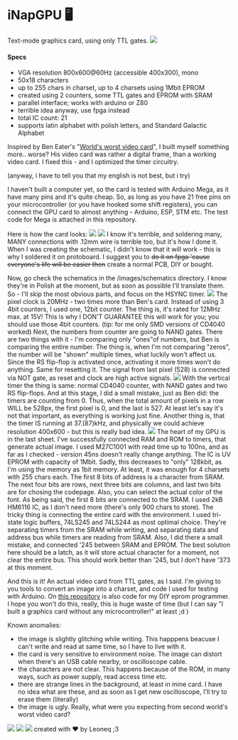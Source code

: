 # iNapGPU 🖥
Text-mode graphics card, using only TTL gates.
![](https://github.com/Leoneq/iNapGPU/blob/main/images/charset.jpg?raw=true)
#### Specs
- VGA resolution 800x600@60Hz (accessible 400x300), mono
- 50x18 characters
- up to 255 chars in charset, up to 4 charsets using 1Mbit EPROM
- created using 2 counters, some TTL gates and EPROM with SRAM
- parallel interface; works with arduino or Z80
- terrible idea anyway, use fpga instead
- total IC count: 21
- supports latin alphabet with polish letters, and Standard Galactic Alphabet

Inspired by Ben Eater's "[World's worst video card](http:/https://eater.net/vga/ "World's worst video card")", I built myself something more.. worse? His video card was rather a digital frame, than a working video card. I fixed this - and I optimized the timer circuitry.

(anyway, i have to tell you that my english is not best, but i try)

I haven't built a computer yet, so the card is tested with Arduino Mega, as it have many pins and it's quite cheap. So, as long as you have 21 free pins on your microcontroller (or you have hooked some shift registers), you can connect the GPU card to almost anything - Arduino, ESP, STM etc. The test code for Mega is attached in this repository.

Here is how the card looks:
![](https://github.com/Leoneq/iNapGPU/blob/main/images/gora.jpg?raw=true)
![](https://github.com/Leoneq/iNapGPU/blob/main/images/dol.jpg?raw=true)
I know it's terrible, and soldering many, MANY connections with .12mm wire is terrible too, but it's how I done it. When I was creating the schematic, I didn't know that it will work - this is why I soldered it on protoboard. I suggest you to ~~do it on fpga 'cause everyone's life will be easier then~~ create a normal PCB, DIY or bought.

Now, go check the schematics in the /images/schematics directory. I know they're in Polish at the moment, but as soon as possible I'll translate them. 
So - I'll skip the most obvious parts, and focus on the HSYNC timer.
![](https://github.com/Leoneq/iNapGPU/blob/main/images/schematics/zegar,%20licznik%20poziomy.png?raw=true)
The pixel clock is 20MHz - two times more than Ben's card. Instead of using 3 4bit counters, I used one, 12bit counter. The thing is, it's rated for 12MHz max. at 15V! This is why I DON'T GUARANTEE this will work for you; you should use those 4bit counters. (tip: for me only SMD versions of CD4040 worked) Next, the numbers from counter are going to NAND gates. There are two things with it - I'm comparing only "ones"of numbers, but Ben is comparing the entire number. The thing is, when I'm not comparing "zeros", the number will be "shown" multiple times, what luckily won't affect us. Since the RS flip-flop is activated once, activating it more times won't do anything. Same for resetting it. The signal from last pixel (528) is connected via NOT gate, as reset and clock are high active signals.
![](https://github.com/Leoneq/iNapGPU/blob/main/images/schematics/licznik%20pionowy.png?raw=true)
With the vertical timer the thing is same: normal CD4040 counter, with NAND gates and two RS flip-flops. And at this stage, I did a small mistake, just as Ben did: the timers are counting from 0. Thus, when the total amount of pixels in a row WILL be 528px, the first pixel is 0, and the last is 527. At least let's say it's not that important, as everything is working just fine. Another thing is, that the timer IS running at 37.(87)kHz, and physically we could achieve resolution 400x600 - but this is really bad idea.
![](https://github.com/Leoneq/iNapGPU/blob/main/images/schematics/ROM,%20RAM.png?raw=true)
The heart of my GPU is in the last sheet. I've successfully connected RAM and ROM to timers, that generate actual image. I used M27C1001 with read time up to 100ns, and as far as I checked - version 45ns doesn't really change anything. The IC is UV EPROM with capacity of 1Mbit. Sadly, this decreases to "only" 128kbit, as I'm using the memory as 1bit memory. At least, it was enough for 4 charsets with 255 chars each.
The first 8 bits of address is a character from SRAM. The next four bits are rows, next three bits are columns, and last two bits are for chosing the codepage. 
Also, you can select the actual color of the font.
As being said, the first 8 bits are connected to the SRAM. I used 2kB HM6116 IC, as I don't need more (there's only 900 chars to store). The tricky thing is connecting the entire card with the environment. I used tri-state logic buffers, 74LS245 and 74LS244 as most optimal choice. They're separating timers from the SRAM while writing, and separating data and address bus while timers are reading from SRAM. Also, I did there a small mistake, and connected '245 between SRAM and EPROM. The best solution here should be a latch, as it will store actual character for a moment, not clear the entire bus. This should work better than '245, but I don't have '373 at this moment.

And this is it! An actual video card from TTL gates, as I said. I'm giving to you tools to convert an image into a charset, and code I used for testing with Arduino.  On [this repository](http://https://github.com/Leoneq/eprom_programmer "this repository") is also code for my DIY eprom programmer. I hope you won't do this, really, this is huge waste of time (but I can say "I built a graphics card without any microcontroller!" at least ;d )

Known anomalies:
- the image is slightly glitching while writing. This happpens beacuse I can't write and read at same time, so I have to live with it.
- the card is very sensitive to environment noise. The image can distort when there's an USB cable nearby, or oscilloscope cable.
- the characters are not clear. This happens because of the ROM, in many ways, such as power supply, read access time etc.
- there are strange lines in the background, at least in mine card. I have no idea what are these, and as soon as I get new oscilloscope, I'll try to erase them (literally)
- the image is ugly. Really, what were you expecting from second world's worst video card?

![](https://github.com/Leoneq/iNapGPU/blob/main/images/gpuqa.png?raw=true)
![](https://github.com/Leoneq/iNapGPU/blob/main/images/przyklad.jpg?raw=true)
![](https://github.com/Leoneq/iNapGPU/blob/main/images/tabelka.jpg?raw=true)
created with ❤ by Leoneq ;3
